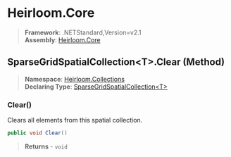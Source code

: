 # Heirloom.Core

> **Framework**: .NETStandard,Version=v2.1  
> **Assembly**: [Heirloom.Core][0]

## SparseGridSpatialCollection\<T>.Clear (Method)

> **Namespace**: [Heirloom.Collections][0]  
> **Declaring Type**: [SparseGridSpatialCollection\<T>][1]

### Clear()

Clears all elements from this spatial collection.

```cs
public void Clear()
```

> **Returns** - `void`

[0]: ../../../Heirloom.Core.md
[1]: ../SparseGridSpatialCollection[T].md

